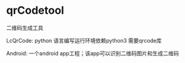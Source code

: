 # qrCodetool
二维码生成工具

LcQrCode:
python 语言编写运行环境依赖python3
需要qrcode库

Android:
一个android app工程；该app可以识别二维码图片和生成二维码
